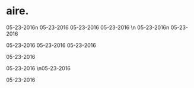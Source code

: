 # aire.

05-23-2016n
05-23-2016
05-23-2016
05-23-2016
\n
05-23-2016n
05-23-2016

05-23-2016
05-23-2016
05-23-2016

05-23-2016

05-23-2016
\n05-23-2016

05-23-2016
